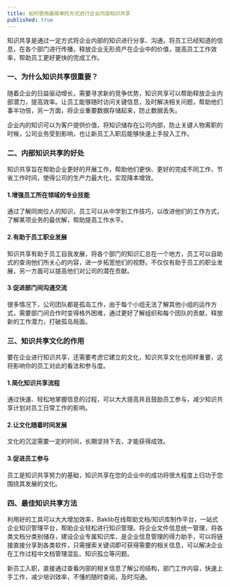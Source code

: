```yaml
---
title: 如何使用最简单的方式进行企业内部知识共享
published: true
---
```


知识共享是通过一定方式将企业内部的知识进行分享、沟通，将员工已经知道的信息，在各个部门进行传播，释放企业无形资产在企业中的价值，提高员工工作效率，帮助员工更好更快的完成工作。

### 一、为什么知识共享很重要？

随着企业的日益驱动增长，需要寻求新的竞争优势，知识共享可以帮助释放企业内部潜力，提高效率。让员工能够随时访问关键信息，及时解决相关问题，帮助他们事半功倍，另一方面，将企业重要数据存储起来，防止数据丢失。

企业内的知识可以为客户提供价值，将知识储存在公司内部，防止关键人物离职的时候，公司业务受到影响，也让新员工入职后能够快速上手投入工作。

### 二、内部知识共享的好处

知识共享旨在帮助企业更好的开展工作，帮助他们更快、更好的完成不同工作，节省工作时间，使得公司的生产力最大化，实现降本增效。

#### 1.增强员工所在领域的专业技能

通过了解同岗位人的知识，员工可以从中学到工作技巧，以改进他们的工作方式，了解某项业务的最优解，帮助提高工作水平。

#### 2.有助于员工职业发展

知识共享有助于员工自我发展，将各个部门的知识汇总在一个地方，员工可以自助式的查询他们所关心的内容，进一步拓宽他们的视野。不仅仅有助于员工的职业发展，另一方面可以提高他们对公司的潜在贡献。

#### 3.促进部门间沟通交流

很多情况下，公司团队都是孤岛工作，由于每个小组无法了解其他小组的运作方式，需要部门间合作时变得格外困难，通过更好了解组织和每个团队的贡献，释放新的工作潜力，打破孤岛局面。

### 三、知识共享文化的作用

要在企业进行知识共享，还需要考虑它建立的文化，知识共享文化也同样重要，这将影响你的员工对此的看法和参与度。

#### 1.简化知识共享流程

通过快速、轻松地掌握信息的过程，可以大大提高并且鼓励员工参与，减少知识共享计划对员工日常工作的影响。

#### 2.让文化随着时间发展

文化的沉淀需要一定的时间，长期坚持下去，才能获得成效。

#### 3.促进员工参与

员工是知识共享努力的基础，知识共享在您的企业中的成功将很大程度上归功于您围绕其发展的文化。

### 四、最佳知识共享方法

利用好的工具可以大大增加效率，Baklib在线帮助文档/知识库制作平台，一站式企业知识管理平台，帮助企业轻松进行知识管理。将企业文件信息统一管理，将各类文档分类别储存，建设企业专属知识库，是企业信息管理的得力助手，可以将链接直接分享到各类软件，只需搜索关键词即可获得需要的相关信息，可以解决企业在工作过程中文档管理混乱、知识孤立等问题。

新员工入职，直接通过查看内部的相关信息了解公司结构，部门工作内容，快速上手工作，减少培训效率，不懂的随时查阅，及时沟通。